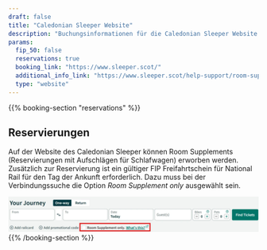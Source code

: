 ```yaml
---
draft: false
title: "Caledonian Sleeper Website"
description: "Buchungsinformationen für die Caledonian Sleeper Website."
params:
  fip_50: false
  reservations: true
  booking_link: "https://www.sleeper.scot/"
  additional_info_link: "https://www.sleeper.scot/help-support/room-supplements/"
  type: "website"
---
```


{{% booking-section "reservations" %}}

## Reservierungen

Auf der Website des Caledonian Sleeper können Room Supplements (Reservierungen mit Aufschlägen für Schlafwagen) erworben werden. Zusätzlich zur Reservierung ist ein gültiger FIP Freifahrtschein für National Rail für den Tag der Ankunft erforderlich. Dazu muss bei der Verbindungssuche die Option _Room Supplement only_ ausgewählt sein.

![Caledonian Sleeper Reservation](caledonian_sleeper_reservation.webp)
{{% /booking-section %}}
